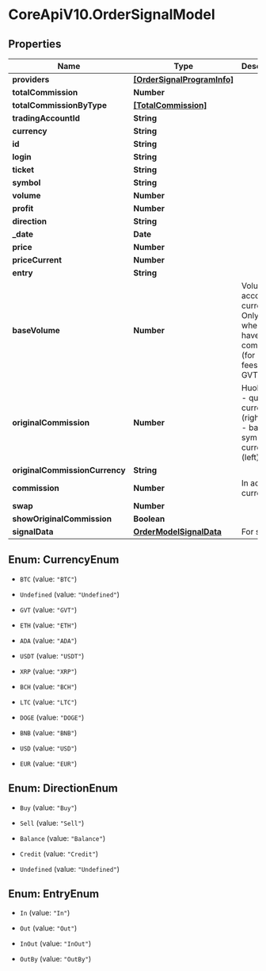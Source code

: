 # CoreApiV10.OrderSignalModel

## Properties
Name | Type | Description | Notes
------------ | ------------- | ------------- | -------------
**providers** | [**[OrderSignalProgramInfo]**](OrderSignalProgramInfo.md) |  | [optional] 
**totalCommission** | **Number** |  | [optional] 
**totalCommissionByType** | [**[TotalCommission]**](TotalCommission.md) |  | [optional] 
**tradingAccountId** | **String** |  | [optional] 
**currency** | **String** |  | [optional] 
**id** | **String** |  | [optional] 
**login** | **String** |  | [optional] 
**ticket** | **String** |  | [optional] 
**symbol** | **String** |  | [optional] 
**volume** | **Number** |  | [optional] 
**profit** | **Number** |  | [optional] 
**direction** | **String** |  | [optional] 
**_date** | **Date** |  | [optional] 
**price** | **Number** |  | [optional] 
**priceCurrent** | **Number** |  | [optional] 
**entry** | **String** |  | [optional] 
**baseVolume** | **Number** | Volume in account currency. Only filled when trade have zero commission (for paying fees with GVT) | [optional] 
**originalCommission** | **Number** | Huobi: sell - quote currency (right), buy - base symbol currency (left) | [optional] 
**originalCommissionCurrency** | **String** |  | [optional] 
**commission** | **Number** | In account currency | [optional] 
**swap** | **Number** |  | [optional] 
**showOriginalCommission** | **Boolean** |  | [optional] 
**signalData** | [**OrderModelSignalData**](OrderModelSignalData.md) | For signals | [optional] 


<a name="CurrencyEnum"></a>
## Enum: CurrencyEnum


* `BTC` (value: `"BTC"`)

* `Undefined` (value: `"Undefined"`)

* `GVT` (value: `"GVT"`)

* `ETH` (value: `"ETH"`)

* `ADA` (value: `"ADA"`)

* `USDT` (value: `"USDT"`)

* `XRP` (value: `"XRP"`)

* `BCH` (value: `"BCH"`)

* `LTC` (value: `"LTC"`)

* `DOGE` (value: `"DOGE"`)

* `BNB` (value: `"BNB"`)

* `USD` (value: `"USD"`)

* `EUR` (value: `"EUR"`)




<a name="DirectionEnum"></a>
## Enum: DirectionEnum


* `Buy` (value: `"Buy"`)

* `Sell` (value: `"Sell"`)

* `Balance` (value: `"Balance"`)

* `Credit` (value: `"Credit"`)

* `Undefined` (value: `"Undefined"`)




<a name="EntryEnum"></a>
## Enum: EntryEnum


* `In` (value: `"In"`)

* `Out` (value: `"Out"`)

* `InOut` (value: `"InOut"`)

* `OutBy` (value: `"OutBy"`)




